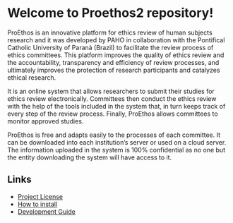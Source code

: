 Welcome to Proethos2 repository!
================================

ProEthos is an innovative platform for ethics review of human subjects research and it was developed by PAHO in collaboration with the Pontifical Catholic University of Paraná (Brazil) to facilitate the review process of ethics committees. This platform improves the quality of ethics review and the accountability, transparency and efficiency of review processes, and ultimately improves the protection of research participants and catalyzes ethical research.

It is an online system that allows researchers to submit their studies for ethics review electronically. Committees then conduct the ethics review with the help of the tools included in the system that, in turn keeps track of every step of the review process. Finally, ProEthos allows committees to monitor approved studies.

ProEthos is free and adapts easily to the processes of each committee. It can be downloaded into each institution’s server or used on a cloud server. The information uploaded in the system is 100% confidential as no one but the entity downloading the system will have access to it.

Links
-----

* [Project License](LICENSE.txt)
* [How to install](doc/how-to/how-to-install-proethos2-in-ubuntu.md)
* [Development Guide](doc/README.md)
